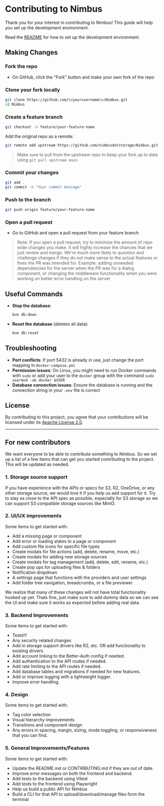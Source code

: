 # Contributing to Nimbus

Thank you for your interest in contributing to Nimbus! This guide will help you set up the development environment.

Read the [README](README.md) for how to set up the development environment.

## Making Changes

### Fork the repo

- On GitHub, click the "Fork" button and make your own fork of the repo

### Clone your fork locally

```bash
git clone https://github.com/\<yourusername\>/Nimbus.git
cd Nimbus
```

### Create a feature branch

```bash
git checkout -b feature/your-feature-name
```

Add the original repo as a remote:

```bash
git remote add upstream https://github.com/nimbusdotstorage/Nimbus.git
```

> Make sure to pull from the upstream repo to keep your fork up to date using `git pull upstream main`

### Commit your changes

```bash
git add .
git commit -m "Your commit message"
```

### Push to the branch

```bash
git push origin feature/your-feature-name
```

### Open a pull request

- Go to GitHub and open a pull request from your feature branch

> Note: If you open a pull request, try to minimize the amount of repo wide changes you make. It will highly increase the chances that we just review and merge. We're much more likely to question and challenge changes if they do not make sense to the actual features or fixes the PR was intended for. Example: adding unneeded dependencies for the server when the PR was for a dialog component, or changing the middleware functionality when you were working on better error handling on the server

## Useful Commands

- **Stop the database**:

  ```bash
  bun db:down
  ```

- **Reset the database** (deletes all data):

  ```bash
  bun db:reset
  ```

## Troubleshooting

- **Port conflicts**: If port 5432 is already in use, just change the port mapping in `docker-compose.yml`
- **Permission issues**: On Linux, you might need to run Docker commands with `sudo` or add your user to the `docker` group with the command `sudo usermod -aG docker $USER`
- **Database connection issues**: Ensure the database is running and the connection string in your `.env` file is correct

## License

By contributing to this project, you agree that your contributions will be licensed under its [Apache License 2.0](LICENSE).

---

## For new contributors

We want everyone to be able to contribute something to Nimbus. So we set up a list of a few items that can get you started contributing to the project. This will be updated as needed.

### 1. Storage source support

If you have experience with the APIs or specs for S3, R2, OneDrive, or any other storage source, we would love it if you help us add support for it. Try to stay as close to the API spec as possible, especially for S3 storage so we can support S3 compatible storage sources like MinIO.

### 2. UI/UX improvements

Some items to get started with:

- Add a missing page or component
- Add error or loading states to a page or component
- Add custom file icons for specific file types
- Create modals for file actions (add, delete, rename, move, etc.)
- Create modals for adding new storage sources
- Create modals for tag management (add, delete, edit, rename, etc.)
- Create pop ups for uploading files & folders
- Notification dropdown
- A settings page that functions with the providers and user settings
- Add folder tree navigation, breadcrumbs, or a file previewer

We realize that many of these changes will not have total functionality hooked up yet. Thats fine, just make sure to add dummy data so we can see the UI and make sure it works as expected before adding real data.

### 3. Backend Improvements

Some items to get started with:

- Tests!!!
- Any security related changes
- Add in storage support drivers like R2, etc. OR add functionality to existing drivers
- Add account linking to the Better-Auth config if needed.
- Add authentication to the API routes if needed.
- Add rate limiting to the API routes if needed.
- Add database tables and migrations if needed for new features.
- Add or improve logging with a lightweight logger.
- Improve error handling.

### 4. Design

Some items to get started with:

- Tag color selection
- Visual hierarchy improvements
- Transitions and component design
- Any errors in spacing, margin, sizing, mode toggling, or responsiveness that you can find.

### 5. General Improvements/Features

Some items to get started with:

- Update the README.md or CONTRIBUTING.md if they are out of date.
- Improve error messages on both the frontend and backend.
- Add tests to the backend using Vitest
- Add tests to the frontend using Playwright
- Help us build a public API for Nimbus
- Build a CLI for that API to upload/download/manage files form the terminal
